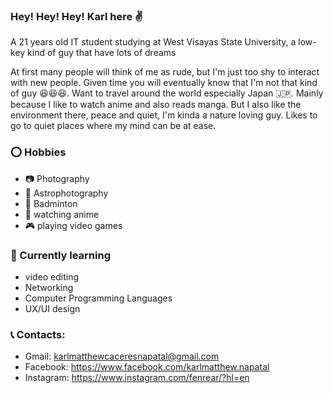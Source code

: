 ### Hey! Hey! Hey! Karl here :v:

A 21 years old IT student studying at West Visayas State University, a low-key kind of guy that have lots of dreams

At first many people will think of me as rude, but I'm just too shy to interact with new people. Given time you will eventually know that I'm not that kind of guy :laughing::laughing::laughing:. Want to travel around the world especially Japan :jp:. Mainly because I like to watch anime and also reads manga. But I also like the
environment there, peace and quiet, I'm kinda a nature loving guy. Likes to go to quiet places where my mind can be at ease.


### :o: Hobbies
- :camera: Photography
- :milky_way: Astrophotography
- :badminton: Badminton
- :movie_camera: watching anime
- :video_game: playing video games

### :memo: Currently learning
- video editing
- Networking
- Computer Programming Languages
- UX/UI design
 
### :telephone_receiver: Contacts:
- Gmail: karlmatthewcaceresnapatal@gmail.com
- Facebook: https://www.facebook.com/karlmatthew.napatal
- Instagram: https://www.instagram.com/fenrear/?hl=en
